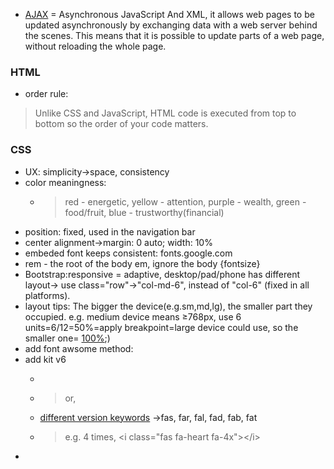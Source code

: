 - [AJAX](https://www.w3schools.com/whatis/whatis_ajax.asp) = Asynchronous JavaScript And XML, it allows web pages to be updated asynchronously by exchanging data with a web server behind the scenes. This means that it is possible to update parts of a web page, without reloading the whole page.
### HTML
- order rule: 
> Unlike CSS and JavaScript, HTML code is executed from top to bottom so the order of your code matters.

### CSS
- UX: simplicity->space, consistency
- color meaningness: 
  - > red - energetic, yellow - attention, purple - wealth, green - food/fruit, blue - trustworthy(financial)
- position: fixed, used in the navigation bar
- center alignment->margin: 0 auto; width: 10%
- embeded font keeps consistent: fonts.google.com
- rem - the root of the body em, ignore the body {fontsize}
- Bootstrap:responsive = adaptive, desktop/pad/phone has different layout-> use class="row"->"col-md-6", instead of "col-6" (fixed in all platforms). 
- layout tips: The bigger the device(e.g.sm,md,lg), the smaller part they occupied. e.g. medium device means ≥768px, use 6 units=6/12=50%=apply breakpoint=large device could use, so the smaller one= [100%](https://stackoverflow.com/questions/19865158/what-is-the-difference-among-col-lg-col-md-and-col-sm-in-bootstrap);)
- add font awsome method: 
- add kit v6 
  - > <script src="https://kit.fontawesome.com/2b987bc1c1.js" crossorigin="anonymous"></script>
  - > or, <script defer src="https://pro.fontawesome.com/releases/v5.10.0/js/all.js"></script>
  - [different version keywords](https://fontawesome.com/v6.0/docs/web/add-icons/how-to) ->fas, far, fal, fad, fab, fat
  - > e.g. 4 times, \<i class="fas fa-heart fa-4x">\</i>
- 
